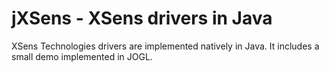 jXSens - XSens drivers in Java
======

XSens Technologies drivers are implemented natively in Java. It includes a small demo implemented in JOGL.
